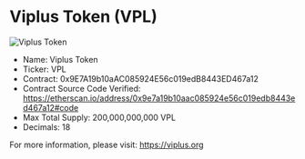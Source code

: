 # Viplus Token (VPL)

![Viplus Token](https://viplus.org/default/template/custom/img/logo_new.png)


- Name: Viplus Token
- Ticker: VPL
- Contract: 0x9E7A19b10aAC085924E56c019edB8443ED467a12
- Contract Source Code Verified: https://etherscan.io/address/0x9e7a19b10aac085924e56c019edb8443ed467a12#code
- Max Total Supply: 200,000,000,000 VPL
- Decimals: 18


For more information, please visit: https://viplus.org
